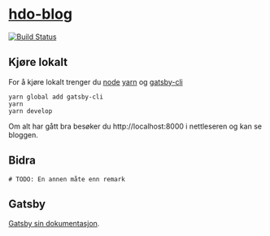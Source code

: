 # [hdo-blog](http://blog.holderdeord.no/)

[![Build Status](https://travis-ci.org/holderdeord/hdo-blog.svg?branch=gh-pages)](https://travis-ci.org/holderdeord/hdo-blog)

## Kjøre lokalt

For å kjøre lokalt trenger du [node](https://www.nodejs.org/) [yarn](https://yarn.org) og [gatsby-cli](https://gatsbyjs.org)

    yarn global add gatsby-cli
    yarn
    yarn develop

Om alt har gått bra besøker du http://localhost:8000 i nettleseren og kan se bloggen.

## Bidra

    # TODO: En annen måte enn remark

## Gatsby

[Gatsby sin dokumentasjon](https://www.gatsbyjs.org/docs/).
